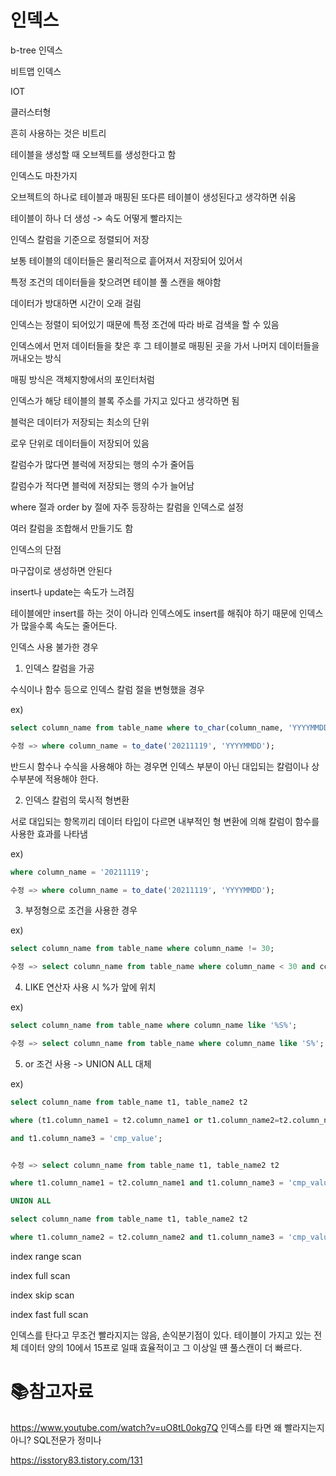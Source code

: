 # 인덱스

b-tree 인덱스

비트맵 인덱스

IOT

클러스터형



흔히 사용하는 것은 비트리

테이블을 생성할 때 오브젝트를 생성한다고 함

인덱스도 마찬가지

오브젝트의 하나로 테이블과 매핑된 또다른 테이블이 생성된다고 생각하면 쉬움



테이블이 하나 더 생성 -> 속도 어떻게 빨라지는



인덱스 칼럼을 기준으로 정렬되어 저장

보통 테이블의 데이터들은 물리적으로 흩어져서 저장되어 있어서

특정 조건의 데이터들을 찾으려면 테이블 풀 스캔을 해야함

데이터가 방대하면 시간이 오래 걸림



인덱스는 정렬이 되어있기 때문에 특정 조건에 따라 바로 검색을 할 수 있음



인덱스에서 먼저 데이터들을 찾은 후 그 테이블로 매핑된 곳을 가서 나머지 데이터들을 꺼내오는 방식

매핑 방식은 객체지향에서의 포인터처럼

인덱스가 해당 테이블의 블록 주소를 가지고 있다고 생각하면 됨



블럭은 데이터가 저장되는 최소의 단위

로우 단위로 데이터들이 저장되어 있음

칼럼수가 많다면 블럭에 저장되는 행의 수가 줄어듬

칼럼수가 적다면 블럭에 저장되는 행의 수가 늘어남



where 절과 order by 절에 자주 등장하는 칼럼을 인덱스로 설정

여러 칼럼을 조합해서 만들기도 함



인덱스의 단점

마구잡이로 생성하면 안된다

insert나 update는 속도가 느려짐

테이블에만 insert를 하는 것이 아니라 인덱스에도 insert를 해줘야 하기 때문에 인덱스가 많을수록 속도는 줄어든다.



인덱스 사용 불가한 경우

1. 인덱스 칼럼을 가공

수식이나 함수 등으로 인덱스 칼럼 절을 변형했을 경우

ex) 

```sql
select column_name from table_name where to_char(column_name, 'YYYYMMDD') = '20211119';

수정 => where column_name = to_date('20211119', 'YYYYMMDD');
```

반드시 함수나 수식을 사용해야 하는 경우면 인덱스 부분이 아닌 대입되는 칼럼이나 상수부분에 적용해야 한다. 



2. 인덱스 칼럼의 묵시적 형변환

서로 대입되는 항목끼리 데이터 타입이 다르면 내부적인 형 변환에 의해 칼럼이 함수를 사용한 효과를 나타냄

ex)

```sql
where column_name = '20211119';

수정 => where column_name = to_date('20211119', 'YYYYMMDD');
```



3. 부정형으로 조건을 사용한 경우

ex) 

```sql
select column_name from table_name where column_name != 30;

수정 => select column_name from table_name where column_name < 30 and column_name >30;
```



4. LIKE 연산자 사용 시 %가 앞에 위치

ex)

```sql
select column_name from table_name where column_name like '%S%';

수정 => select column_name from table_name where column_name like 'S%';
```



5. or 조건 사용 -> UNION ALL 대체

ex)

```sql
select column_name from table_name t1, table_name2 t2

where (t1.column_name1 = t2.column_name1 or t1.column_name2=t2.column_name2)

and t1.column_name3 = 'cmp_value';


수정 => select column_name from table_name t1, table_name2 t2

where t1.column_name1 = t2.column_name1 and t1.column_name3 = 'cmp_value';

UNION ALL

select column_name from table_name t1, table_name2 t2

where t1.column_name2 = t2.column_name2 and t1.column_name3 = 'cmp_value';
```



index range scan

index full scan

index skip scan

index fast full scan



인덱스를 탄다고 무조건 빨라지지는 않음, 손익분기점이 있다.  테이블이 가지고 있는 전체 데이터 양의 10에서 15프로 일때 효율적이고 그 이상일 떈 풀스캔이 더 빠르다. 







# :books:참고자료

https://www.youtube.com/watch?v=uO8tL0okg7Q 인덱스를 타면 왜 빨라지는지 아니? SQL전문가 정미나

https://isstory83.tistory.com/131


